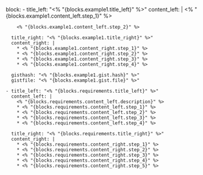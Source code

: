 block:
    - title_left: "<% "{blocks.example1.title_left}" %>"
      content_left: |
        <% "{blocks.example1.content_left.step_1}" %> 

        <% "{blocks.example1.content_left.step_2}" %>

      title_right: "<% "{blocks.example1.title_right}" %>"
      content_right: |
        * <% "{blocks.example1.content_right.step_1}" %>
        * <% "{blocks.example1.content_right.step_2}" %>
        * <% "{blocks.example1.content_right.step_3}" %>
        * <% "{blocks.example1.content_right.step_4}" %> 

      gisthash: "<% "{blocks.example1.gist.hash}" %>"
      gistfile: "<% "{blocks.example1.gist.file}" %>"
      
    - title_left: "<% "{blocks.requirements.title_left}" %>"
      content_left: |
        <% "{blocks.requirements.content_left.description}" %>
        * <% "{blocks.requirements.content_left.step_1}" %>
        * <% "{blocks.requirements.content_left.step_2}" %>
        * <% "{blocks.requirements.content_left.step_3}" %>
        * <% "{blocks.requirements.content_left.step_4}" %>
        
      title_right: "<% "{blocks.requirements.title_right}" %>"
      content_right: |
        * <% "{blocks.requirements.content_right.step_1}" %>
        * <% "{blocks.requirements.content_right.step_2}" %>
        * <% "{blocks.requirements.content_right.step_3}" %>
        * <% "{blocks.requirements.content_right.step_4}" %>
        * <% "{blocks.requirements.content_right.step_5}" %>